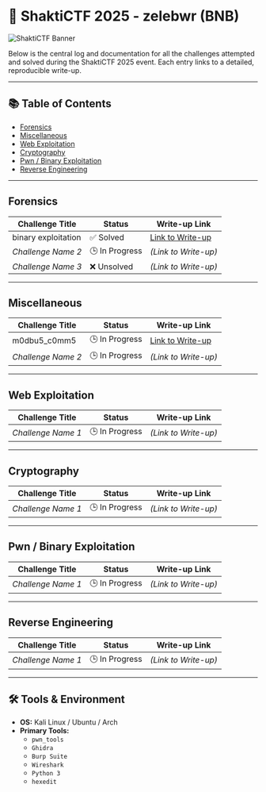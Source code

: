 # 🚩 ShaktiCTF 2025 - zelebwr (BNB)

![ShaktiCTF Banner](https://img.shields.io/badge/ShaktiCTF%202025-zelebwr%20(BNB)-333333?style=for-the-badge)

Below is the central log and documentation for all the challenges attempted and solved during the ShaktiCTF 2025 event. Each entry links to a detailed, reproducible write-up.

---

## 📚 Table of Contents

-   [Forensics](#forensics)
-   [Miscellaneous](#miscellaneous)
-   [Web Exploitation](#web-exploitation)
-   [Cryptography](#cryptography)
-   [Pwn / Binary Exploitation](#pwn--binary-exploitation)
-   [Reverse Engineering](#reverse-engineering)

---

## Forensics

| Challenge Title     | Status         | Write-up Link                                          |
| ------------------- | -------------- | ------------------------------------------------------ |
| binary exploitation | ✅ Solved      | [Link to Write-up](./forensics/binary_exploitation.md) |
| _Challenge Name 2_  | 🕒 In Progress | _(Link to Write-up)_                                   |
| _Challenge Name 3_  | ❌ Unsolved    | _(Link to Write-up)_                                   |

---

## Miscellaneous

| Challenge Title    | Status         | Write-up Link                              |
| ------------------ | -------------- | ------------------------------------------ |
| m0dbu5_c0mm5       | 🕒 In Progress | [Link to Write-up](./misc/m0dbu5_c0mm5.md) |
| _Challenge Name 2_ | 🕒 In Progress | _(Link to Write-up)_                       |

---

## Web Exploitation

| Challenge Title    | Status         | Write-up Link        |
| ------------------ | -------------- | -------------------- |
| _Challenge Name 1_ | 🕒 In Progress | _(Link to Write-up)_ |

---

## Cryptography

| Challenge Title    | Status         | Write-up Link        |
| ------------------ | -------------- | -------------------- |
| _Challenge Name 1_ | 🕒 In Progress | _(Link to Write-up)_ |

---

## Pwn / Binary Exploitation

| Challenge Title    | Status         | Write-up Link        |
| ------------------ | -------------- | -------------------- |
| _Challenge Name 1_ | 🕒 In Progress | _(Link to Write-up)_ |

---

## Reverse Engineering

| Challenge Title    | Status         | Write-up Link        |
| ------------------ | -------------- | -------------------- |
| _Challenge Name 1_ | 🕒 In Progress | _(Link to Write-up)_ |

---

## 🛠️ Tools & Environment

-   **OS:** Kali Linux / Ubuntu / Arch
-   **Primary Tools:**
    -   `pwn_tools`
    -   `Ghidra`
    -   `Burp Suite`
    -   `Wireshark`
    -   `Python 3`
    -   `hexedit`

